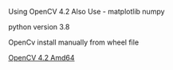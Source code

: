 Using OpenCV 4.2
Also Use -
matplotlib
numpy

python version 3.8

OpenCv install manually from wheel file

<a href="https://www.lfd.uci.edu/~gohlke/pythonlibs/#opencv">OpenCV 4.2 Amd64</a>
